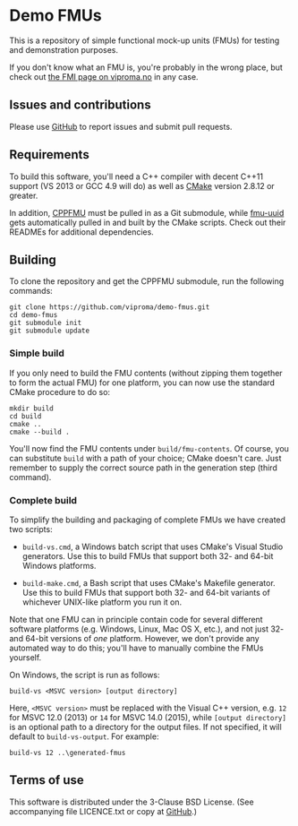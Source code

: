 Demo FMUs
=========
This is a repository of simple functional mock-up units (FMUs) for testing and
demonstration purposes.

If you don't know what an FMU is, you're probably in the wrong place, but
check out [the FMI page on viproma.no](http://viproma.no/doku.php?id=vpf:fmi)
in any case.

Issues and contributions
------------------------
Please use [GitHub](http://github.com/viproma/demo-fmus) to report issues
and submit pull requests.

Requirements
------------
To build this software, you'll need a C++ compiler with decent C++11
support (VS 2013 or GCC 4.9 will do) as well as [CMake](https://cmake.org)
version 2.8.12 or greater.

In addition, [CPPFMU](https://github.com/viproma/cppfmu) must be pulled in as
a Git submodule, while [fmu-uuid](https://github.com/viproma/fmu-uuid) gets
automatically pulled in and built by the CMake scripts.  Check out their
READMEs for additional dependencies.

Building
--------
To clone the repository and get the CPPFMU submodule, run the following
commands:

    git clone https://github.com/viproma/demo-fmus.git
    cd demo-fmus
    git submodule init
    git submodule update

### Simple build
If you only need to build the FMU contents (without zipping them together to
form the actual FMU) for one platform, you can now use the standard CMake
procedure to do so:

    mkdir build
    cd build
    cmake ..
    cmake --build .

You'll now find the FMU contents under `build/fmu-contents`.  Of course, you
can substitute `build` with a path of your choice; CMake doesn't care.  Just
remember to supply the correct source path in the generation step (third
command).

### Complete build
To simplify the building and packaging of complete FMUs we have created two
scripts:

  * `build-vs.cmd`, a Windows batch script that uses CMake's Visual Studio
    generators. Use this to build FMUs that support both 32- and 64-bit
    Windows platforms.

  * `build-make.cmd`, a Bash script that uses CMake's Makefile generator.
    Use this to build FMUs that support both 32- and 64-bit variants
    of whichever UNIX-like platform you run it on.

Note that one FMU can in principle contain code for several different software
platforms (e.g. Windows, Linux, Mac OS X, etc.), and not just 32- and 64-bit
versions of *one* platform.  However, we don't provide any automated way to
do this; you'll have to manually combine the FMUs yourself.

On Windows, the script is run as follows:

    build-vs <MSVC version> [output directory]

Here, `<MSVC version>` must be replaced with the Visual C++ version, e.g. `12`
for MSVC 12.0 (2013) or `14` for MSVC 14.0 (2015), while `[output directory]`
is an optional path to a directory for the output files.  If not specified,
it will default to `build-vs-output`.  For example:

    build-vs 12 ..\generated-fmus

Terms of use
------------
This software is distributed under the 3-Clause BSD License.
(See accompanying file LICENCE.txt or copy at [GitHub](
https://raw.githubusercontent.com/viproma/demo-fmus/master/LICENCE.txt).)

